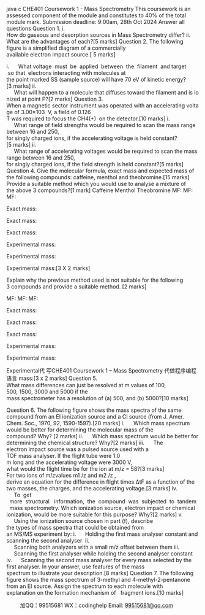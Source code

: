 java c
CHE401 Coursework 1 - Mass Spectrometry
This coursework is an assessed component of the module and constitutes to 40% of the total module mark.
Submission deadline: 9:00am, 28th Oct 2024
Answer all questions
Question 1.
i. How do gaseous and desorption sources in Mass Spectrometry differ?
ii. What are the advantages of each?[5 marks]
Question 2.
The following figure is a simplified diagram of a commercially available electron impact source.[ 5 marks]

i.      What voltage  must  be  applied  between  the  filament  and target  so that  electrons interacting with molecules at the point marked SS (sample source) will have 70 eV of kinetic energy?[3 marks]
ii.      What will happen to a molecule that diffuses toward the filament and is ionized at point P?[2 marks]
Question 3.
When a magnetic sector instrument was operated with an accelerating voltage of 3.00×103  V, a field of 0.126 T was required to focus the CH4(+)  on the detector.[10 marks]
i.      What range of field strengths would be required to scan the mass range between 16 and 250, for singly charged ions, if the accelerating voltage is held constant?[5 marks]
ii.      What range of accelerating voltages would be required to scan the mass range between 16 and 250, for singly charged ions, if the field strength is held constant?[5 marks]
Question 4.
Give the molecular formula, exact mass and expected mass of the following compounds: caffeine, menthol and theobromine.[15 marks]
Provide a suitable method which you would use to analyse a mixture of the above 3 compounds?[1 mark]
Caffeine
Menthol
Theobromine
MF:
MF:
MF:

Exact mass:

Exact mass:

Exact mass:

Experimental mass:

Experimental mass:

Experimental mass:[3 X 2 marks]


Explain why the previous method used is not suitable for the following 3 compounds and provide a suitable method.
[2 marks]







MF:
MF:
MF:

Exact mass:

Exact mass:

Exact mass:

Experimental mass:

Experimental mass:

Experimental代 写CHE401 Coursework 1 – Mass Spectrometry
代做程序编程语言 mass:[3 x 2 marks]
Question 5.
What mass differences can just be resolved at m values of 100, 500, 1500, 3000 and 5000 if the mass spectrometer has a resolution of (a) 500, and (b) 5000?[10 marks]


Question 6.
The following figure shows the mass spectra of the same compound from an EI ionization source and a CI source (from J. Amer. Chem. Soc., 1970, 92, 1590-1597).[20 marks]
i.      Which mass spectrum would be better for determining the molecular mass of the compound? Why?
[2 marks]
ii.      Which mass spectrum would be better for determining the chemical structure? Why?[2 marks]
iii.      The electron impact source was a pulsed source used with a TOF mass analyser. If the flight tube were 1.0 m long and the accelerating voltage were 3000 V, what would the flight time be for the ion at m/z = 58?[3 marks]
For two ions of m/zvalues m1 /z and m2 /z , derive an equation for the difference in flight times ΔtF as a function of the two masses, the charges, and the accelerating voltage.[3 marks]
iv.      To  get   more  structural   information,  the  compound  was  subjected  to  tandem   mass spectrometry. Which ionization source, electron impact or chemical ionization, would be more suitable for this purpose? Why?[2 marks]
v.      Using the ionization source chosen in part (f), describe the types of mass spectra that could be obtained from an MS/MS experiment by:
i.      Holding the first mass analyser constant and scanning the second analyser 
ii.      Scanning both analyzers with a small m/z offset between them
iii.      Scanning the first analyser while holding the second analyser constant
iv.      Scanning the second mass analyser for every mass selected by the first analyser. In your answer, use features of the mass spectrum to illustrate your description.[8 marks]
Question 7.
The following figure shows the mass spectrum of 3-methyl and 4-methyl-2-pentanone from an EI source. Assign the spectrum to each molecule with explanation on the formation mechanism of   fragment ions.[10 marks]




         
加QQ：99515681  WX：codinghelp  Email: 99515681@qq.com
